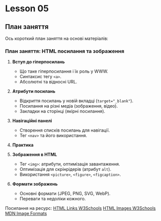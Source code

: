 # Lesson 05

## План заняття

Ось короткий план заняття на основі матеріалів:

### План заняття: HTML посилання та зображення

1. **Вступ до гіперпосилань**

   - Що таке гіперпосилання і їх роль у WWW.
   - Синтаксис тегу `<a>`.
   - Абсолютні та відносні URL.

2. **Атрибути посилань**

   - Відкриття посилань у новій вкладці (`target="_blank"`).
   - Посилання на різні медіа (зображення, відео).
   - Закладки на сторінці (якірні посилання).

3. **Навігаційні панелі**

   - Створення списків посилань для навігації.
   - Тег `<nav>` та його використання.

4. **Практика**

5. **Зображення в HTML**

   - Тег `<img>`: атрибути, оптимізація завантаження.
   - Оптимізація для скрінрідерів (атрибут `alt`).
   - Використання `<picture>`, `<figure>`, `<figcaption>`.

6. **Формати зображень**
   - Основні формати (JPEG, PNG, SVG, WebP).
   - Переваги та недоліки кожного.

Посилання на ресурс:
[HTML Links W3Schools](https://www.w3schools.com/html/html_links.asp)
[HTML Images W3Schools](https://www.w3schools.com/html/html_images.asp)
[MDN Image Formats](https://developer.mozilla.org/en-US/docs/Web/Media/Guides/Formats/Image_types)
